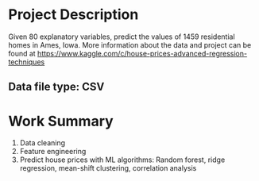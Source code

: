 # Project Description

Given 80 explanatory variables, predict the values of 1459 residential homes in Ames, Iowa. More information about the data and project can be found at https://www.kaggle.com/c/house-prices-advanced-regression-techniques

## Data file type: CSV

# Work Summary
1. Data cleaning
2. Feature engineering
3. Predict house prices with ML algorithms: Random forest, ridge regression, mean-shift clustering, correlation analysis
